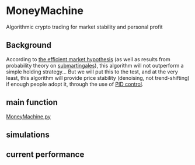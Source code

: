 # MoneyMachine
Algorithmic crypto trading for market stability and personal profit

## Background
According to [the efficient market hypothesis](https://en.wikipedia.org/wiki/Efficient-market_hypothesis) (as well as results from probability theory on [submartingales](https://en.m.wikipedia.org/wiki/Martingale_(probability_theory))), this algorithm will not outperform a simple holding strategy... But we will put this to the test, and at the very least, this algorithm will provide price stability (denoising, not trend-shifting) if enough people adopt it, through the use of [PID control](https://en.wikipedia.org/wiki/PID_controller).

## main function
[MoneyMachine.py](main/)

## simulations

## current performance
